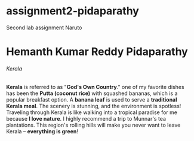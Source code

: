 # assignment2-pidaparathy
Second lab assignment
Naruto
# Hemanth Kumar Reddy Pidaparathy
###### Kerala
**Kerala** is referred to as "**God's Own Country**." one of my favorite dishes has been the **Putta (coconut rice)** with squashed bananas, which is a popular breakfast option. A **banana leaf** is used to serve a **traditional Kerala meal**. The scenery is stunning, and the environment is spotless! Traveling through Kerala is like walking into a tropical paradise for me because **I love nature**. I highly recommend a trip to Munnar's tea plantations. This region's rolling hills will make you never want to leave Kerala – **everything is green**!